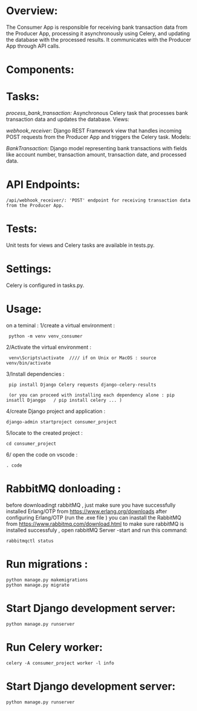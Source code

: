# Overview:
The Consumer App is responsible for receiving bank transaction data from the Producer App,
processing it asynchronously using Celery, and updating the database with the processed results.
It communicates with the Producer App through API calls.

# Components:

   # Tasks:

_process_bank_transaction:_ Asynchronous Celery task that processes bank transaction data and updates the database.
Views:

_webhook_receiver:_ Django REST Framework view that handles incoming POST requests from the Producer App and triggers the Celery task.
Models:

_BankTransaction:_ Django model representing bank transactions with fields like account number, transaction amount, transaction date, and processed data.

 # API Endpoints:

    /api/webhook_receiver/: 'POST' endpoint for receiving transaction data from the Producer App.
    
  # Tests:

Unit tests for views and Celery tasks are available in tests.py.
  # Settings:

Celery is configured in tasks.py.
# Usage:
on a teminal :
   1/create a virtual environment :
   
     python -m venv venv_consumer
    
  2/Activate the virtual environment :
  
     venv\Scripts\activate  //// if on Unix or MacOS : source venv/bin/activate
    
 3/Install dependencies :
 
     pip install Django Celery requests django-celery-results

     (or you can proceed with installing each dependency alone : pip insatll Djanggo   / pip install celery ... ) 
   
 4/create Django project and application :
 
    django-admin startproject consumer_project
   
 5/locate to the created project :
 
    cd consumer_project 
   
 6/ open the code on vscode :
 
    . code 
    
# RabbitMQ donloading :

before downloadingt rabbitMQ , 
just make sure you have successfully installed Erlang/OTP from   https://www.erlang.org/downloads
after configuring Erlang/OTP (run the .exe file ) you can inastall the RabbitMQ 
from  https://www.rabbitmq.com/download.html
  to make sure rabbitMQ is installed successfuly , open rabbitMQ Server -start and run this command:

    rabbitmqctl status
    
# Run migrations : 
    python manage.py makemigrations 
    python manage.py migrate
    
# Start Django development server: 
    python manage.py runserver

# Run Celery worker: 

    celery -A consumer_project worker -l info
  
# Start Django development server: 

    python manage.py runserver

